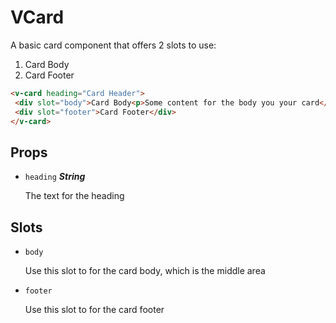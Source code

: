 
# VCard
A basic card component that offers 2 slots to use:
1. Card Body
2. Card Footer

```html
<v-card heading="Card Header">
 <div slot="body">Card Body<p>Some content for the body you your card</p></div>
 <div slot="footer">Card Footer</div>
</v-card>
```

## Props


- `heading` ***String***

  The text for the heading


## Slots
- `body`

  Use this slot to for the card body, which is the middle area      

- `footer`

  Use this slot to for the card footer      





